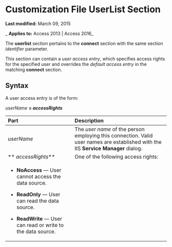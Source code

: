 
# Customization File UserList Section

 **Last modified:** March 09, 2015

 _ **Applies to:** Access 2013 | Access 2016_

The  **userlist** section pertains to the **connect** section with the same section _identifier_ parameter.

This section can contain a  _user access entry_, which specifies access rights for the specified user and overrides the _default_ _access entry_ in the matching **connect** section.

## Syntax

A user access entry is of the form:

 _userName_ **= _accessRights_**



|**Part**|**Description**|
|:-----|:-----|
| _userName_|The  _user name_ of the person employing this connection. Valid user names are established with the IIS **Service Manager** dialog.|
|** _accessRights_**|One of the following access rights: 
<ul xmlns:xlink="http://www.w3.org/1999/xlink" xmlns:mtps="http://msdn2.microsoft.com/mtps" xmlns:mshelp="http://msdn.microsoft.com/mshelp" xmlns:ddue="http://ddue.schemas.microsoft.com/authoring/2003/5" xmlns:msxsl="urn:schemas-microsoft-com:xslt"><li><p><b>NoAccess</b>  — User cannot access the data source.</p></li><li><p><b>ReadOnly</b>  — User can read the data source.</p></li><li><p><b>ReadWrite</b>  — User can read or write to the data source.</p></li></ul>|
